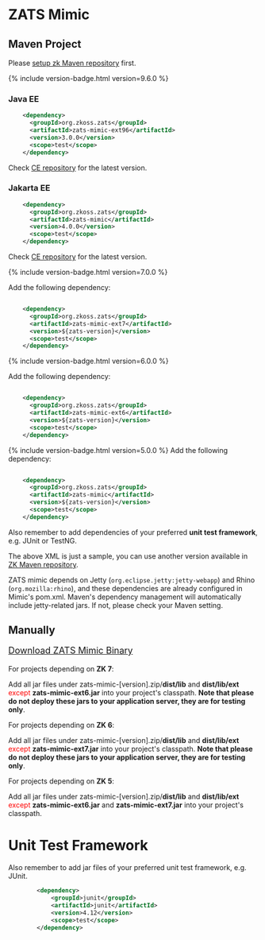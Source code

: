 

# ZATS Mimic

## Maven Project

Please [ setup zk Maven
repository](ZK_Installation_Guide/Setting_up_IDE/Maven/Use_ZK_Maven_Artifacts/Resolving_ZK_Framework_Artifacts_via_Maven#How_to_Use_ZK_Maven_Repository)
first.

{% include version-badge.html version=9.6.0 %}

### Java EE

``` xml
    <dependency>
      <groupId>org.zkoss.zats</groupId>
      <artifactId>zats-mimic-ext96</artifactId>
      <version>3.0.0</version>
      <scope>test</scope>
    </dependency>
```

Check [CE repository](https://mavensync.zkoss.org/maven2/org/zkoss/zats/zats-mimic-ext96/)
for the latest version.

### Jakarta EE

``` xml
    <dependency>
      <groupId>org.zkoss.zats</groupId>
      <artifactId>zats-mimic</artifactId>
      <version>4.0.0</version>
      <scope>test</scope>
    </dependency>
```

Check [CE repository](https://mavensync.zkoss.org/maven2/org/zkoss/zats/zats-mimic/)
for the latest version.

{% include version-badge.html version=7.0.0 %}

Add the following dependency:

``` xml

    <dependency>
      <groupId>org.zkoss.zats</groupId>
      <artifactId>zats-mimic-ext7</artifactId>
      <version>${zats-version}</version>
      <scope>test</scope>
    </dependency>
```

{% include version-badge.html version=6.0.0 %}

Add the following dependency:

``` xml

    <dependency>
      <groupId>org.zkoss.zats</groupId>
      <artifactId>zats-mimic-ext6</artifactId>
      <version>${zats-version}</version>
      <scope>test</scope>
    </dependency>
```

{% include version-badge.html version=5.0.0 %} Add the following dependency:

``` xml

    <dependency>
      <groupId>org.zkoss.zats</groupId>
      <artifactId>zats-mimic</artifactId>
      <version>${zats-version}</version>
      <scope>test</scope>
    </dependency>
```

Also remember to add dependencies of your preferred **unit test
framework**, e.g. JUnit or TestNG.

The above XML is just a sample, you can use another version available in
[ZK Maven
repository](http://mavensync.zkoss.org/maven2/org/zkoss/zats/zats-mimic-ext6/).

ZATS mimic depends on Jetty (`org.eclipse.jetty:jetty-webapp`) and Rhino
(`org.mozilla:rhino`), and these dependencies are already configured in
Mimic's pom.xml. Maven's dependency management will automatically
include jetty-related jars. If not, please check your Maven setting.

## Manually

<div style="font-size:18px;">

[Download ZATS Mimic Binary](http://www.zkoss.org/download/zats)

</div>

For projects depending on **ZK 7**:

Add all jar files under zats-mimic-\[version\].zip/**dist/lib** and
**dist/lib/ext** <span style="color:red"> except </span>
**zats-mimic-ext6.jar** into your project's classpath. **Note that
please do not deploy these jars to your application server, they are for
testing only**.

For projects depending on **ZK 6**:

Add all jar files under zats-mimic-\[version\].zip/**dist/lib** and
**dist/lib/ext** <span style="color:red"> except </span>
**zats-mimic-ext7.jar** into your project's classpath. **Note that
please do not deploy these jars to your application server, they are for
testing only**.

For projects depending on **ZK 5**:

Add all jar files under zats-mimic-\[version\].zip/**dist/lib** and
**dist/lib/ext** <span style="color:red"> except </span>
**zats-mimic-ext6.jar** and **zats-mimic-ext7.jar** into your project's
classpath.

# Unit Test Framework

Also remember to add jar files of your preferred unit test framework,
e.g. JUnit.

``` xml
        <dependency>
            <groupId>junit</groupId>
            <artifactId>junit</artifactId>
            <version>4.12</version>
            <scope>test</scope>
        </dependency>
```

 
